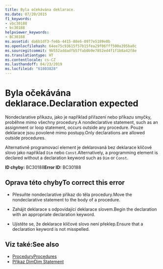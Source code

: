 ```yaml
---
title: Byla očekávána deklarace.
ms.date: 07/20/2015
f1_keywords:
- vbc30188
- bc30188
helpviewer_keywords:
- BC30188
ms.assetid: da6b1df3-fe6b-4415-88e6-0977e5189e0b
ms.openlocfilehash: 64ee75c93615f57b15fea29f06fff500a395ba0c
ms.sourcegitcommit: 9b552addadfb57fab0b9e7852ed4f1f1b8a42f8e
ms.translationtype: HT
ms.contentlocale: cs-CZ
ms.lasthandoff: 04/23/2019
ms.locfileid: "61803828"
---
```

# <a name="declaration-expected"></a><span data-ttu-id="2d783-102">Byla očekávána deklarace.</span><span class="sxs-lookup"><span data-stu-id="2d783-102">Declaration expected</span></span>
<span data-ttu-id="2d783-103">Nondeclarative příkazu, jako je například přiřazení nebo příkazu smyčky, proběhne mimo všechny procedury.</span><span class="sxs-lookup"><span data-stu-id="2d783-103">A nondeclarative statement, such as an assignment or loop statement, occurs outside any procedure.</span></span> <span data-ttu-id="2d783-104">Pouze deklarace jsou povolené mimo postupy.</span><span class="sxs-lookup"><span data-stu-id="2d783-104">Only declarations are allowed outside procedures.</span></span>  
  
 <span data-ttu-id="2d783-105">Alternativně programovací element je deklarovaná bez deklarace klíčové slovo jako například `Dim` nebo `Const`.</span><span class="sxs-lookup"><span data-stu-id="2d783-105">Alternatively, a programming element is declared without a declaration keyword such as `Dim` or `Const`.</span></span>  
  
 <span data-ttu-id="2d783-106">**ID chyby:** BC30188</span><span class="sxs-lookup"><span data-stu-id="2d783-106">**Error ID:** BC30188</span></span>  
  
## <a name="to-correct-this-error"></a><span data-ttu-id="2d783-107">Oprava této chyby</span><span class="sxs-lookup"><span data-stu-id="2d783-107">To correct this error</span></span>  
  
- <span data-ttu-id="2d783-108">Přesuňte nondeclarative příkaz do těla procedury.</span><span class="sxs-lookup"><span data-stu-id="2d783-108">Move the nondeclarative statement to the body of a procedure.</span></span>  
  
- <span data-ttu-id="2d783-109">Zahájit deklarace s odpovídající deklarace slovem.</span><span class="sxs-lookup"><span data-stu-id="2d783-109">Begin the declaration with an appropriate declaration keyword.</span></span>  
  
- <span data-ttu-id="2d783-110">Ujistěte se, že deklarace klíčové slovo není překlep.</span><span class="sxs-lookup"><span data-stu-id="2d783-110">Ensure that a declaration keyword is not misspelled.</span></span>  
  
## <a name="see-also"></a><span data-ttu-id="2d783-111">Viz také:</span><span class="sxs-lookup"><span data-stu-id="2d783-111">See also</span></span>

- [<span data-ttu-id="2d783-112">Procedury</span><span class="sxs-lookup"><span data-stu-id="2d783-112">Procedures</span></span>](../../../visual-basic/programming-guide/language-features/procedures/index.md)
- [<span data-ttu-id="2d783-113">Příkaz Dim</span><span class="sxs-lookup"><span data-stu-id="2d783-113">Dim Statement</span></span>](../../../visual-basic/language-reference/statements/dim-statement.md)
